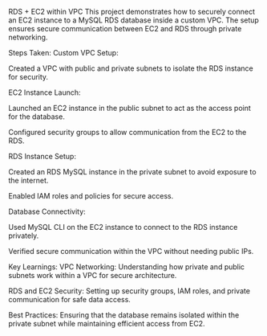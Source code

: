 RDS + EC2 within VPC
This project demonstrates how to securely connect an EC2 instance to a MySQL RDS database inside a custom VPC. The setup ensures secure communication between EC2 and RDS through private networking.

Steps Taken:
Custom VPC Setup:

Created a VPC with public and private subnets to isolate the RDS instance for security.

EC2 Instance Launch:

Launched an EC2 instance in the public subnet to act as the access point for the database.

Configured security groups to allow communication from the EC2 to the RDS.

RDS Instance Setup:

Created an RDS MySQL instance in the private subnet to avoid exposure to the internet.

Enabled IAM roles and policies for secure access.

Database Connectivity:

Used MySQL CLI on the EC2 instance to connect to the RDS instance privately.

Verified secure communication within the VPC without needing public IPs.

Key Learnings:
VPC Networking: Understanding how private and public subnets work within a VPC for secure architecture.

RDS and EC2 Security: Setting up security groups, IAM roles, and private communication for safe data access.

Best Practices: Ensuring that the database remains isolated within the private subnet while maintaining efficient access from EC2.

